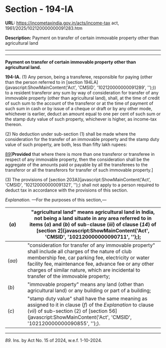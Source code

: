 # Section - 194-IA

**URL:** https://incometaxindia.gov.in/acts/income-tax act, 1961/2025/102120000000091283.htm

**Description:** Payment on transfer of certain immovable property other than agricultural land

---

****

**Payment on transfer of certain immovable property other than agricultural land.**

**194-IA.** (1) Any person, being a transferee, responsible for paying (other than the person referred to in [section 194LA](javascript:ShowMainContent\('Act', 'CMSID', '102120000000091289', ''\);)) to a resident transferor any sum by way of consideration for transfer of any immovable property (other than agricultural land), shall, at the time of credit of such sum to the account of the transferor or at the time of payment of such sum in cash or by issue of a cheque or draft or by any other mode, whichever is earlier, deduct an amount equal to one per cent of such sum or the stamp duty value of such property, whichever is higher, as income-tax thereon.

(2) No deduction under sub-section (1) shall be made where the consideration for the transfer of an immovable property and the stamp duty value of such property, are both, less than fifty lakh rupees:

[89](javascript:ShowFootnote\('fn89'\);)[**Provided** that where there is more than one transferor or transferee in respect of any immovable property, then the consideration shall be the aggregate of the amounts paid or payable by all the transferees to the transferor or all the transferors for transfer of such immovable property.]

(3) The provisions of [section 203A](javascript:ShowMainContent\('Act', 'CMSID', '102120000000091321', ''\);) shall not apply to a person required to deduct tax in accordance with the provisions of this section.

_Explanation._ —For the purposes of this section,—

(_a_)|  |  "agricultural land" means agricultural land in India, not being a land situate in any area referred to in items (_a_) and (_b_) of sub-clause (_iii_) of clause (_14_) of [section 2](javascript:ShowMainContent\('Act', 'CMSID', '102120000000090711', ''\););  
---|---|---  
(_aa_)|  |  "consideration for transfer of any immovable property" shall include all charges of the nature of club membership fee, car parking fee, electricity or water facility fee, maintenance fee, advance fee or any other charges of similar nature, which are incidental to transfer of the immovable property;  
(_b_)|  |  "immovable property" means any land (other than agricultural land) or any building or part of a building;  
(_c_)|  |  "stamp duty value" shall have the same meaning as assigned to it in clause (_f_) of the _Explanation_ to clause (_vii_) of sub-section (2) of [section 56](javascript:ShowMainContent\('Act', 'CMSID', '102120000000090855', ''\);).  
  
* * *

_89_. Ins. by Act No. 15 of 2024, w.e.f. 1-10-2024.